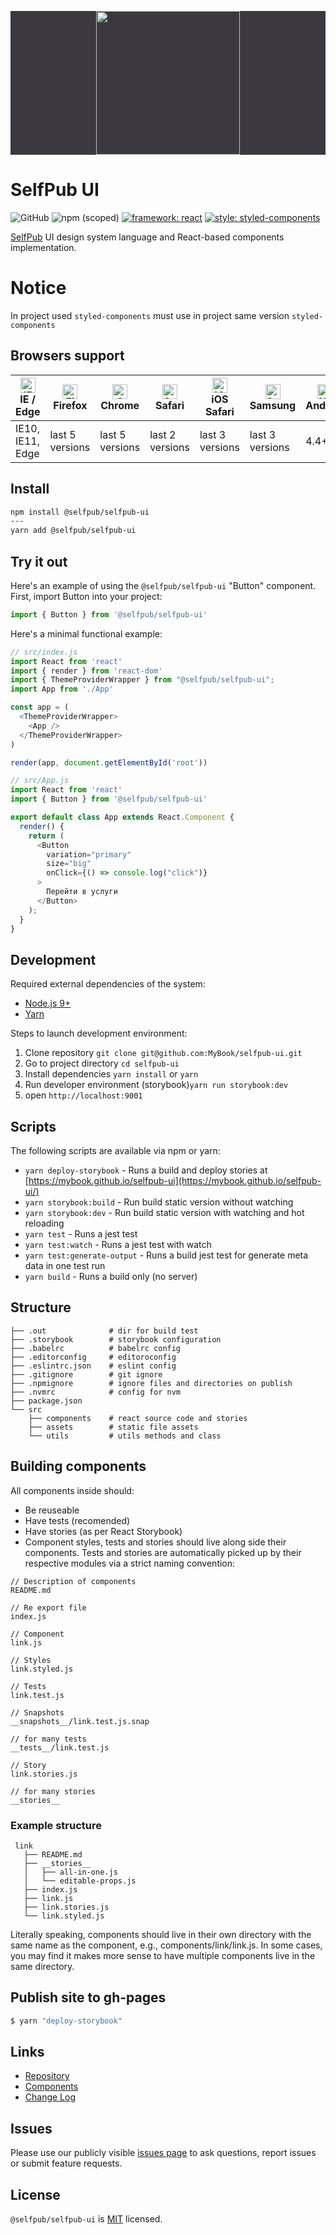 <p align="center" style="background: #3B393F;">
  <a href="https://selfpub.ru">
    <img width="230" src="https://selfpub.ru/static/i/logo_black.svg">
  </a>
</p>

# SelfPub UI

![GitHub](https://img.shields.io/github/license/mybook/selfpub-ui.svg)
![npm (scoped)](https://img.shields.io/npm/v/@selfpub/selfpub-ui.svg)
[![framework: react](https://img.shields.io/badge/framework-react-blue.svg)](https://github.com/facebook/react/)
[![style: styled-components](https://img.shields.io/badge/style-%F0%9F%92%85%20styled--components-orange.svg?colorB=daa357&colorA=db748e)](https://github.com/styled-components/styled-components)


[SelfPub](https://selfpub.ru) UI design system language and React-based components implementation.

# Notice

In project used `styled-components` must use in project same version `styled-components`

## Browsers support

| [<img src="https://raw.githubusercontent.com/alrra/browser-logos/master/src/edge/edge_48x48.png" alt="IE / Edge" width="24px" height="24px" />](http://godban.github.io/browsers-support-badges/)</br>IE / Edge | [<img src="https://raw.githubusercontent.com/alrra/browser-logos/master/src/firefox/firefox_48x48.png" alt="Firefox" width="24px" height="24px" />](http://godban.github.io/browsers-support-badges/)</br>Firefox | [<img src="https://raw.githubusercontent.com/alrra/browser-logos/master/src/chrome/chrome_48x48.png" alt="Chrome" width="24px" height="24px" />](http://godban.github.io/browsers-support-badges/)</br>Chrome | [<img src="https://raw.githubusercontent.com/alrra/browser-logos/master/src/safari/safari_48x48.png" alt="Safari" width="24px" height="24px" />](http://godban.github.io/browsers-support-badges/)</br>Safari | [<img src="https://raw.githubusercontent.com/alrra/browser-logos/master/src/safari-ios/safari-ios_48x48.png" alt="iOS Safari" width="24px" height="24px" />](http://godban.github.io/browsers-support-badges/)</br>iOS Safari | [<img src="https://raw.githubusercontent.com/alrra/browser-logos/master/src/samsung-internet/samsung-internet_48x48.png" alt="Samsung" width="24px" height="24px" />](http://godban.github.io/browsers-support-badges/)</br>Samsung | [<img src="https://raw.githubusercontent.com/alrra/browser-logos/master/src/archive/android/android_48x48.png" alt="Yandex" width="24px" height="24px" />](http://godban.github.io/browsers-support-badges/)</br>Android |
| --------- | --------- | --------- | --------- | --------- | --------- | --------- |
| IE10, IE11, Edge| last 5 versions| last 5 versions| last 2 versions| last 3 versions| last 3 versions| 4.4+ |

## Install

```bash
npm install @selfpub/selfpub-ui
---
yarn add @selfpub/selfpub-ui
```

## Try it out

Here's an example of using the `@selfpub/selfpub-ui` "Button" component. First, import Button into your project:

```js
import { Button } from '@selfpub/selfpub-ui'
```

Here's a minimal functional example:

```js
// src/index.js
import React from 'react'
import { render } from 'react-dom'
import { ThemeProviderWrapper } from "@selfpub/selfpub-ui";
import App from './App'

const app = (
  <ThemeProviderWrapper>
    <App />
  </ThemeProviderWrapper>
)

render(app, document.getElementById('root'))

// src/App.js
import React from 'react'
import { Button } from '@selfpub/selfpub-ui'

export default class App extends React.Component {
  render() {
    return (
      <Button
        variation="primary"
        size="big"
        onClick={() => console.log("click")}
      >
        Перейти в услуги
      </Button>
    );
  }
}
```


## Development

Required external dependencies of the system:

* [Node.js 9+](https://nodejs.org/en/)
* [Yarn](https://yarnpkg.com/en/)

Steps to launch development environment:

1. Clone repository `git clone git@github.com:MyBook/selfpub-ui.git`
2. Go to project directory `cd selfpub-ui`
2. Install dependencies `yarn install` or `yarn`
3. Run developer environment (storybook)`yarn run storybook:dev`
4. open `http://localhost:9001`

## Scripts

The following scripts are available via npm or yarn:

* `yarn deploy-storybook` - Runs a build and deploy stories at [https://mybook.github.io/selfpub-ui](https://mybook.github.io/selfpub-ui/)
* `yarn storybook:build` - Run build static version without watching
* `yarn storybook:dev` - Run build static version with watching and hot reloading
* `yarn test` - Runs a jest test
* `yarn test:watch` - Runs a jest test with watch
* `yarn test:generate-output` - Runs a build jest test for generate meta data in one test run
* `yarn build` - Runs a build only (no server)

## Structure

```
├── .out              # dir for build test
├── .storybook        # storybook configuration
├── .babelrc          # babelrc config
├── .editorconfig     # editoroconfig
├── .eslintrc.json    # eslint config
├── .gitignore        # git ignore
├── .npmignore        # ignore files and directories on publish
├── .nvmrc            # config for nvm
├── package.json
└── src
    ├── components    # react source code and stories
    ├── assets        # static file assets
    └── utils         # utils methods and class
```

## Building components

All components inside should:

 - Be reuseable
 - Have tests (recomended)
 - Have stories (as per React Storybook)
 - Component styles, tests and stories should live along side their components. Tests and stories are automatically picked up by their respective modules via a strict naming convention:

```
// Description of components
README.md

// Re export file
index.js

// Component
link.js

// Styles
link.styled.js

// Tests
link.test.js

// Snapshots
__snapshots__/link.test.js.snap

// for many tests
__tests__/link.test.js

// Story
link.stories.js

// for many stories
__stories__ 
```

### Example structure

```
 link
   ├── README.md
   ├── __stories__
   │   ├── all-in-one.js
   │   └── editable-props.js
   ├── index.js
   ├── link.js
   ├── link.stories.js
   └── link.styled.js
```

Literally speaking, components should live in their own directory with the same name as the component, e.g., components/link/link.js. In some cases, you may find it makes more sense to have multiple components live in the same directory.

## Publish site to gh-pages

```bash
$ yarn "deploy-storybook"
```

## Links

- [Repository](https://github.com/MyBook/selfpub-ui)
- [Components](https://github.com/MyBook/selfpub-ui/tree/master/src/components)
- [Change Log](CHANGELOG.md)

## Issues

Please use our publicly visible [issues page](https://github.com/MyBook/selfpub-ui/issues) to ask questions, report issues or submit feature requests.

## License

`@selfpub/selfpub-ui` is [MIT](https://github.com/MyBook/selfpub-ui/blob/master/LICENCE) licensed.
